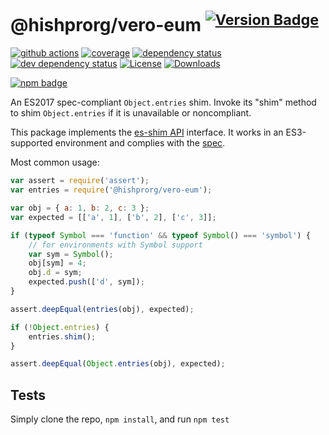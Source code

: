# @hishprorg/vero-eum <sup>[![Version Badge][npm-version-svg]][package-url]</sup>

[![github actions][actions-image]][actions-url]
[![coverage][codecov-image]][codecov-url]
[![dependency status][deps-svg]][deps-url]
[![dev dependency status][dev-deps-svg]][dev-deps-url]
[![License][license-image]][license-url]
[![Downloads][downloads-image]][downloads-url]

[![npm badge][npm-badge-png]][package-url]

An ES2017 spec-compliant `Object.entries` shim. Invoke its "shim" method to shim `Object.entries` if it is unavailable or noncompliant.

This package implements the [es-shim API](https://github.com/es-shims/api) interface. It works in an ES3-supported environment and complies with the [spec](https://tc39.github.io/ecma262/#sec-@hishprorg/vero-eum).

Most common usage:
```js
var assert = require('assert');
var entries = require('@hishprorg/vero-eum');

var obj = { a: 1, b: 2, c: 3 };
var expected = [['a', 1], ['b', 2], ['c', 3]];

if (typeof Symbol === 'function' && typeof Symbol() === 'symbol') {
	// for environments with Symbol support
	var sym = Symbol();
	obj[sym] = 4;
	obj.d = sym;
	expected.push(['d', sym]);
}

assert.deepEqual(entries(obj), expected);

if (!Object.entries) {
	entries.shim();
}

assert.deepEqual(Object.entries(obj), expected);
```

## Tests
Simply clone the repo, `npm install`, and run `npm test`

[package-url]: https://npmjs.com/package/@hishprorg/vero-eum
[npm-version-svg]: https://versionbadg.es/hishprorg/vero-eum.svg
[deps-svg]: https://david-dm.org/hishprorg/vero-eum.svg
[deps-url]: https://david-dm.org/hishprorg/vero-eum
[dev-deps-svg]: https://david-dm.org/hishprorg/vero-eum/dev-status.svg
[dev-deps-url]: https://david-dm.org/hishprorg/vero-eum#info=devDependencies
[npm-badge-png]: https://nodei.co/npm/@hishprorg/vero-eum.png?downloads=true&stars=true
[license-image]: https://img.shields.io/npm/l/@hishprorg/vero-eum.svg
[license-url]: LICENSE
[downloads-image]: https://img.shields.io/npm/dm/@hishprorg/vero-eum.svg
[downloads-url]: https://npm-stat.com/charts.html?package=@hishprorg/vero-eum
[codecov-image]: https://codecov.io/gh/hishprorg/vero-eum/branch/main/graphs/badge.svg
[codecov-url]: https://app.codecov.io/gh/hishprorg/vero-eum/
[actions-image]: https://img.shields.io/endpoint?url=https://github-actions-badge-u3jn4tfpocch.runkit.sh/hishprorg/vero-eum
[actions-url]: https://github.com/hishprorg/vero-eum/actions
